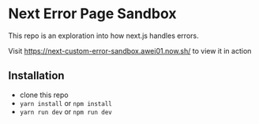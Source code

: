 # Next Error Page Sandbox

This repo is an exploration into how next.js handles errors.

Visit https://next-custom-error-sandbox.awei01.now.sh/ to view it in action

## Installation

* clone this repo
* `yarn install` or `npm install`
* `yarn run dev` or `npm run dev`
